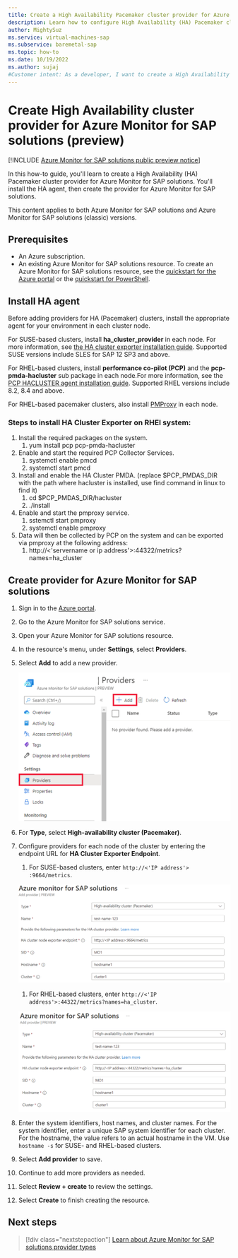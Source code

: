```yaml
---
title: Create a High Availability Pacemaker cluster provider for Azure Monitor for SAP solutions (preview)
description: Learn how to configure High Availability (HA) Pacemaker cluster providers for Azure Monitor for SAP solutions.
author: MightySuz
ms.service: virtual-machines-sap
ms.subservice: baremetal-sap
ms.topic: how-to
ms.date: 10/19/2022
ms.author: sujaj
#Customer intent: As a developer, I want to create a High Availability Pacemaker cluster so I can use the resource with Azure Monitor for SAP solutions.
---
```


# Create High Availability cluster provider for Azure Monitor for SAP solutions (preview)

[!INCLUDE [Azure Monitor for SAP solutions public preview notice](./includes/preview-azure-monitor.md)]

In this how-to guide, you'll learn to create a High Availability (HA) Pacemaker cluster provider for Azure Monitor for SAP solutions. You'll install the HA agent, then create the provider for Azure Monitor for SAP solutions.

This content applies to both Azure Monitor for SAP solutions and Azure Monitor for SAP solutions (classic) versions.

## Prerequisites

- An Azure subscription.
- An existing Azure Monitor for SAP solutions resource. To create an Azure Monitor for SAP solutions resource, see the [quickstart for the Azure portal](azure-monitor-sap-quickstart.md) or the [quickstart for PowerShell](azure-monitor-sap-quickstart-powershell.md).

## Install HA agent

Before adding providers for HA (Pacemaker) clusters, install the appropriate agent for your environment in each cluster node.

For SUSE-based clusters, install **ha_cluster_provider** in each node. For more information, see [the HA cluster exporter installation guide](https://github.com/ClusterLabs/ha_cluster_exporter#installation). Supported SUSE versions include SLES for SAP 12 SP3 and above.

For RHEL-based clusters, install **performance co-pilot (PCP)** and the **pcp-pmda-hacluster** sub package in each node.For more information, see the [PCP HACLUSTER agent installation guide](https://access.redhat.com/articles/6139852). Supported RHEL versions include 8.2, 8.4 and above.

For RHEL-based pacemaker clusters, also install [PMProxy](https://access.redhat.com/articles/6139852) in each node.

### Steps to install HA Cluster Exporter on RHEl system:
1. Install the required packages on the system.
    1. yum install pcp pcp-pmda-hacluster
1. Enable and start the required PCP Collector Services.
    1. systemctl enable pmcd
    1. systemctl start pmcd
1. Install and enable the HA Cluster PMDA. (replace $PCP_PMDAS_DIR with the path where hacluster is installed, use find command in linux to find it)
    1. cd $PCP_PMDAS_DIR/hacluster
    1. ./install
1. Enable and start the pmproxy service.
    1. sstemctl start pmproxy
    1. systemctl enable pmproxy
1. Data will then be collected by PCP on the system and can be exported via pmproxy at the following address:
    1. http://<'servername or ip address'>:44322/metrics?names=ha_cluster

## Create provider for Azure Monitor for SAP solutions

1. Sign in to the [Azure portal](https://portal.azure.com).
1. Go to the Azure Monitor for SAP solutions service.
1. Open your Azure Monitor for SAP solutions resource.
1. In the resource's menu, under **Settings**, select **Providers**.
1. Select **Add** to add a new provider.

    ![Diagram of Azure Monitor for SAP solutions resource in the Azure portal, showing button to add a new provider.](./media/azure-monitor-sap/azure-monitor-providers-ha-cluster-start.png)

1. For **Type**, select **High-availability cluster (Pacemaker)**.
1. Configure providers for each node of the cluster by entering the endpoint URL for **HA Cluster Exporter Endpoint**.

    1. For SUSE-based clusters, enter `http://<'IP address'> :9664/metrics`.

    ![Diagram of the setup for an Azure Monitor for SAP solutions resource, showing the fields for SUSE-based clusters.](./media/azure-monitor-sap/azure-monitor-providers-ha-cluster-suse.png)


    1. For RHEL-based clusters, enter `http://<'IP address'>:44322/metrics?names=ha_cluster`.

    ![Diagram of the setup for an Azure Monitor for SAP solutions resource, showing the fields for RHEL-based clusters.](./media/azure-monitor-sap/azure-monitor-providers-ha-cluster-rhel.png)


1. Enter the system identifiers, host names, and cluster names. For the system identifier, enter a unique SAP system identifier for each cluster. For the hostname, the value refers to an actual hostname in the VM. Use `hostname -s` for SUSE- and RHEL-based clusters.

1. Select **Add provider** to save.

1. Continue to add more providers as needed.

1. Select **Review + create** to review the settings.

1. Select **Create** to finish creating the resource.

## Next steps

> [!div class="nextstepaction"]
> [Learn about Azure Monitor for SAP solutions provider types](azure-monitor-providers.md)
